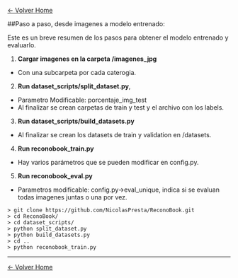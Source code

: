[<- Volver Home](../README.md)  

##Paso a paso, desde imagenes a modelo entrenado:

Este es un breve resumen de los pasos para obtener el modelo entrenado y evaluarlo.

1. **Cargar imagenes en la carpeta /imagenes_jpg**
  - Con una subcarpeta por cada caterogia.
2. **Run dataset_scripts/split_dataset.py**,
  - Parametro Modificable: porcentaje_img_test
  - Al finalizar se crean carpetas de train y test y el archivo con los labels.
3. **Run dataset_scripts/build_datasets.py**
  - Al finalizar se crean los datasets de train y validation en /datasets.
4. **Run reconobook_train.py**
  - Hay varios parámetros que se pueden modificar en config.py.
5. **Run reconobook_eval.py**
  - Parametros modificable: config.py->eval_unique, indica si se evaluan todas imagenes juntas o una por vez.
  

```shell
> git clone https://github.com/NicolasPresta/ReconoBook.git
> cd ReconoBook/
> cd dataset_scripts/
> python split_dataset.py
> python build_datasets.py
> cd ..
> python reconobook_train.py
```
  
  
  ***
[<- Volver Home](../README.md)
  
  
